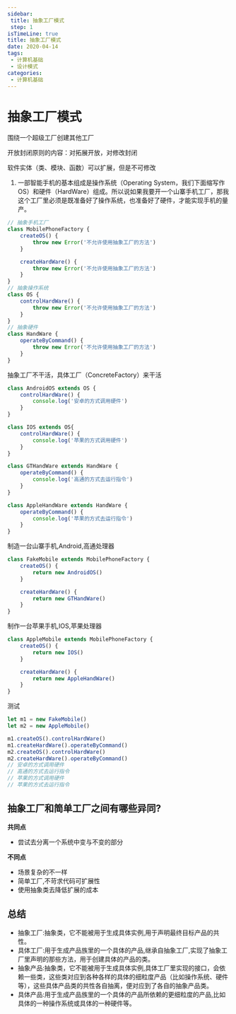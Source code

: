 ```yaml
---
sidebar:
 title: 抽象工厂模式
 step: 1
isTimeLine: true
title: 抽象工厂模式
date: 2020-04-14
tags:
 - 计算机基础
 - 设计模式
categories:
 - 计算机基础
---
```

# 抽象工厂模式
围绕一个超级工厂创建其他工厂

开放封闭原则的内容：对拓展开放，对修改封闭

软件实体（类、模块、函数）可以扩展，但是不可修改

1. 一部智能手机的基本组成是操作系统（Operating System，我们下面缩写作 OS）和硬件（HardWare）组成。所以说如果我要开一个山寨手机工厂，那我这个工厂里必须是既准备好了操作系统，也准备好了硬件，才能实现手机的量产。
```js
// 抽象手机工厂
class MobilePhoneFactory {
    createOS() {
        throw new Error('不允许使用抽象工厂的方法')
    }

    createHardWare() {
        throw new Error('不允许使用抽象工厂的方法')
    }
}
// 抽象操作系统
class OS {
    controlHardWare() {
        throw new Error('不允许使用抽象工厂的方法')
    }
}
// 抽象硬件
class HandWare {
    operateByCommand() {
        throw new Error('不允许使用抽象工厂的方法')
    }
}
```
抽象工厂不干活，具体工厂（ConcreteFactory）来干活

```js
class AndroidOS extends OS {
    controlHardWare() {
        console.log('安卓的方式调用硬件')
    }
}

class IOS extends OS{
    controlHardWare() {
        console.log('苹果的方式调用硬件')
    }
}

class GTHandWare extends HandWare {
    operateByCommand() {
        console.log('高通的方式去运行指令')
    }
}

class AppleHandWare extends HandWare {
    operateByCommand() {
        console.log('苹果的方式去运行指令')
    }
}
```

制造一台山寨手机,Android,高通处理器

```js
class FakeMobile extends MobilePhoneFactory {
    createOS() {
        return new AndroidOS()
    }

    createHardWare() {
        return new GTHandWare()
    }
}
```

制作一台苹果手机,IOS,苹果处理器
```js
class AppleMobile extends MobilePhoneFactory {
    createOS() {
        return new IOS()
    }

    createHardWare() {
        return new AppleHandWare()
    }
}
```
测试
```js
let m1 = new FakeMobile()
let m2 = new AppleMobile()

m1.createOS().controlHardWare()
m1.createHardWare().operateByCommand()
m2.createOS().controlHardWare()
m2.createHardWare().operateByCommand()  
// 安卓的方式调用硬件
// 高通的方式去运行指令
// 苹果的方式调用硬件
// 苹果的方式去运行指令
```

## 抽象工厂和简单工厂之间有哪些异同?

**共同点**
* 尝试去分离一个系统中变与不变的部分

**不同点**
* 场景复杂的不一样
* 简单工厂,不苛求代码可扩展性
* 使用抽象类去降低扩展的成本

## 总结
* 抽象工厂:抽象类，它不能被用于生成具体实例,用于声明最终目标产品的共性。
* 具体工厂:用于生成产品族里的一个具体的产品,继承自抽象工厂,实现了抽象工厂里声明的那些方法，用于创建具体的产品的类。
* 抽象产品:抽象类，它不能被用于生成具体实例,具体工厂里实现的接口，会依赖一些类，这些类对应到各种各样的具体的细粒度产品（比如操作系统、硬件等），这些具体产品类的共性各自抽离，便对应到了各自的抽象产品类。
* 具体产品:用于生成产品族里的一个具体的产品所依赖的更细粒度的产品,比如具体的一种操作系统或具体的一种硬件等。

<comment/>
<tongji/>